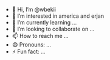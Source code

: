 - 👋 Hi, I’m @wbekii
- 👀 I’m interested in america and erjan
- 🌱 I’m currently learning ...
- 💞️ I’m looking to collaborate on ...
- 📫 How to reach me ...
- 😄 Pronouns: ...
- ⚡ Fun fact: ...

<!---
wbekii/wbekii is a ✨ special ✨ repository because its `README.md` (this file) appears on your GitHub profile.
You can click the Preview link to take a look at your changes.
--->

